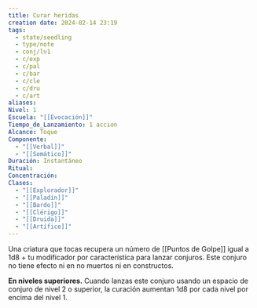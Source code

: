 ```yaml
---
title: Curar heridas
creation date: 2024-02-14 23:19
tags:
  - state/seedling
  - type/note
  - conj/lv1
  - c/exp
  - c/pal
  - c/bar
  - c/cle
  - c/dru
  - c/art
aliases: 
Nivel: 1
Escuela: "[[Evocación]]"
Tiempo_de_Lanzamiento: 1 accion
Alcance: Toque
Componente:
  - "[[Verbal]]"
  - "[[Somático]]"
Duración: Instantáneo
Ritual: 
Concentración: 
Clases:
  - "[[Explorador]]"
  - "[[Paladín]]"
  - "[[Bardo]]"
  - "[[Clérigo]]"
  - "[[Druida]]"
  - "[[Artífice]]"
---
```

Una criatura que tocas recupera un número de [[Puntos de Golpe]] igual a 1d8 + tu modificador por característica para lanzar conjuros. Este conjuro no tiene efecto ni en no muertos ni en constructos.

**En niveles superiores.** Cuando lanzas este conjuro usando un espacio de conjuro de nivel 2 o superior, la curación aumentan 1d8 por cada nivel por encima del nivel 1.